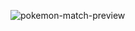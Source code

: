 
![pokemon-match-preview](https://user-images.githubusercontent.com/78777681/163046290-9cd5d903-9b30-4dfc-b43f-6ca9928a5339.png)
